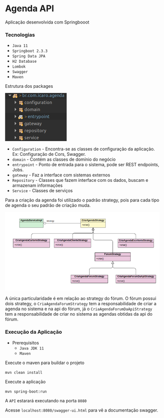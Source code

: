 # Agenda API

Aplicação desenvolvida com Springbooot

### Tecnologias
- `Java 11`
- `Springboot 2.3.3`
- `Spring Data JPA`
- `H2 Database`
- `Lombok`
- `Swagger`
- `Maven`

Estrutura dos packages

![](img/estrutura_camadas.png)

- `Configuration` - Encontra-se as classes de configuração da aplicação. Ex: Configuração de Cors, Swagger.
- `domain` - Contém as classes de domínio do negócio
- `entrypoint` - Ponto de entrada para o sistema, pode ser REST endpoints, Jobs.
- `gateway` - Faz a interface com sistemas externos
- `Repository` - Classes que fazem interface com os dados, buscam e armazenam informações
- `Service` - Classes de serviços

Para a criação da agenda foi utilizado o padrão strategy, pois para cada tipo de agenda o seu padrão de criação muda.

![](img/strategy.png)

A única particularidade é em relação ao strategy do fórum. O fórum possui dois strategy, o `CriaAgendaForumStrategy` tem a responsabilidade de criar a agenda no sistema e na api do fórum, já o `CriaAgendaForumDaApiStrategy` tem a responsabilidade de criar no sistema as agendas obtidas da api do fórum.

### Execução da Aplicação

- Prerequisitos
  - `Java JDK 11`
  - `Maven`

Execute o maven para buildar o projeto

`mvn clean install`

Execute a aplicação

`mvn spring-boot:run`

A `API` estarará executando na porta `8080`

Acesse `localhost:8080/swagger-ui.html` para vê a documentação swagger.
